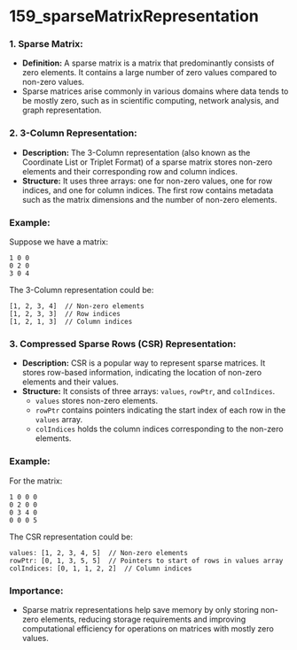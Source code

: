 # 159_sparseMatrixRepresentation

### 1. Sparse Matrix:
- **Definition:** A sparse matrix is a matrix that predominantly consists of zero elements. It contains a large number of zero values compared to non-zero values.
- Sparse matrices arise commonly in various domains where data tends to be mostly zero, such as in scientific computing, network analysis, and graph representation.

### 2. 3-Column Representation:
- **Description:** The 3-Column representation (also known as the Coordinate List or Triplet Format) of a sparse matrix stores non-zero elements and their corresponding row and column indices.
- **Structure:** It uses three arrays: one for non-zero values, one for row indices, and one for column indices. The first row contains metadata such as the matrix dimensions and the number of non-zero elements.

### Example:
Suppose we have a matrix:
```
1 0 0
0 2 0
3 0 4
```
The 3-Column representation could be:
```
[1, 2, 3, 4]  // Non-zero elements
[1, 2, 3, 3]  // Row indices
[1, 2, 1, 3]  // Column indices
```

### 3. Compressed Sparse Rows (CSR) Representation:
- **Description:** CSR is a popular way to represent sparse matrices. It stores row-based information, indicating the location of non-zero elements and their values.
- **Structure:** It consists of three arrays: `values`, `rowPtr`, and `colIndices`. 
  - `values` stores non-zero elements.
  - `rowPtr` contains pointers indicating the start index of each row in the `values` array.
  - `colIndices` holds the column indices corresponding to the non-zero elements.

### Example:
For the matrix:
```
1 0 0 0
0 2 0 0
0 3 4 0
0 0 0 5
```
The CSR representation could be:
```
values: [1, 2, 3, 4, 5]  // Non-zero elements
rowPtr: [0, 1, 3, 5, 5]  // Pointers to start of rows in values array
colIndices: [0, 1, 1, 2, 2]  // Column indices
```

### Importance:
- Sparse matrix representations help save memory by only storing non-zero elements, reducing storage requirements and improving computational efficiency for operations on matrices with mostly zero values.